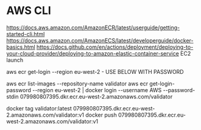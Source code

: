 # AWS CLI

https://docs.aws.amazon.com/AmazonECR/latest/userguide/getting-started-cli.html
https://docs.aws.amazon.com/AmazonECS/latest/developerguide/docker-basics.html
https://docs.github.com/en/actions/deployment/deploying-to-your-cloud-provider/deploying-to-amazon-elastic-container-service
EC2 launch



aws ecr get-login --region eu-west-2 - USE BELOW WITH PASSWORD

aws ecr list-images --repository-name validator
aws ecr get-login-password --region eu-west-2 | docker login --username AWS --password-stdin 079980807395.dkr.ecr.eu-west-2.amazonaws.com/validator

docker tag validator:latest 079980807395.dkr.ecr.eu-west-2.amazonaws.com/validator:v1
docker push 079980807395.dkr.ecr.eu-west-2.amazonaws.com/validator:v1
